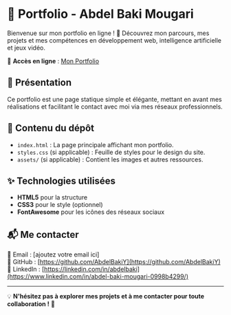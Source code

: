 # 📌 Portfolio - Abdel Baki Mougari

Bienvenue sur mon portfolio en ligne ! 🚀 Découvrez mon parcours, mes projets et mes compétences en développement web, intelligence artificielle et jeux vidéo.

🔗 **Accès en ligne** : [Mon Portfolio](https://abdel.alwaysdata.net/portfolio/index.html)

## 🎨 Présentation
Ce portfolio est une page statique simple et élégante, mettant en avant mes réalisations et facilitant le contact avec moi via mes réseaux professionnels.

## 📂 Contenu du dépôt
- `index.html` : La page principale affichant mon portfolio.
- `styles.css` (si applicable) : Feuille de styles pour le design du site.
- `assets/` (si applicable) : Contient les images et autres ressources.

## ✨ Technologies utilisées
- **HTML5** pour la structure
- **CSS3** pour le style (optionnel)
- **FontAwesome** pour les icônes des réseaux sociaux

## 📬 Me contacter
📧 Email : [ajoutez votre email ici]  
🐙 GitHub : [https://github.com/AbdelBakiY](https://github.com/AbdelBakiY)  
💼 LinkedIn : [https://linkedin.com/in/abdelbaki](https://www.linkedin.com/in/abdel-baki-mougari-0998b4299/)

---
💡 **N'hésitez pas à explorer mes projets et à me contacter pour toute collaboration !** 🚀
